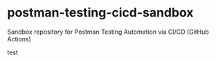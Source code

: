 # postman-testing-cicd-sandbox
Sandbox repository for Postman Testing Automation via CI/CD (GitHub Actions)

test
